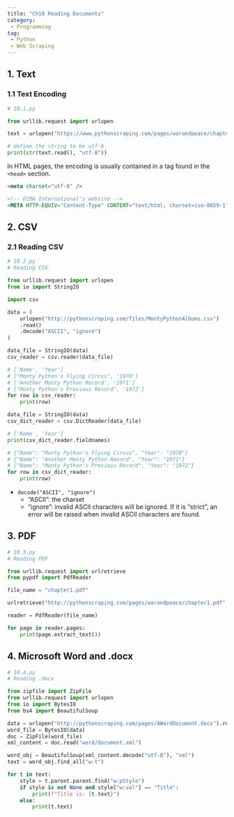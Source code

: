 ```yaml
---
title: "Ch10 Reading Documents"
category:
 - Programming
tag:
 - Python
 - Web Scraping
---
```


## 1. Text

### 1.1 Text Encoding

```python
# 10.1.py

from urllib.request import urlopen

text = urlopen("https://www.pythonscraping.com/pages/warandpeace/chapter1-ru.txt")

# define the string to be utf-8
print(str(text.read(), "utf-8"))

```

In HTML pages, the encoding is usually contained in a tag found in the `<head>` section.

```html
<meta charset="utf-8" />

<!-- ECMA International's website -->
<META HTTP-EQUIV="Content-Type" CONTENT="text/html; charset=iso-8859-1">
```

## 2. CSV

### 2.1 Reading CSV

```python
# 10.2.py
# Reading CSV

from urllib.request import urlopen
from io import StringIO

import csv

data = (
    urlopen("http://pythonscraping.com/files/MontyPythonAlbums.csv")
    .read()
    .decode("ASCII", "ignore")
)

data_file = StringIO(data)
csv_reader = csv.reader(data_file)

# ['Name', 'Year']
# ["Monty Python's Flying Circus", '1970']
# ['Another Monty Python Record', '1971']
# ["Monty Python's Previous Record", '1972']
for row in csv_reader:
    print(row)

data_file = StringIO(data)
csv_dict_reader = csv.DictReader(data_file)

# ['Name', 'Year']
print(csv_dict_reader.fieldnames)

# {"Name": "Monty Python's Flying Circus", "Year": "1970"}
# {"Name": "Another Monty Python Record", "Year": "1971"}
# {"Name": "Monty Python's Previous Record", "Year": "1972"}
for row in csv_dict_reader:
    print(row)

```

- `decode("ASCII", "ignore")`
  - “ASCII”: the charset
  - “ignore”: invalid ASCII characters will be ignored. If it is “strict”, an error will be raised when invalid ASCII characters are found.

## 3. PDF

```python
# 10.3.py
# Reading PDF

from urllib.request import urlretrieve
from pypdf import PdfReader

file_name = "chapter1.pdf"

urlretrieve("http://pythonscraping.com/pages/warandpeace/chapter1.pdf", file_name)

reader = PdfReader(file_name)

for page in reader.pages:
    print(page.extract_text())

```

## 4. Microsoft Word and .docx

```python
# 10.4.py
# Reading .docx

from zipfile import ZipFile
from urllib.request import urlopen
from io import BytesIO
from bs4 import BeautifulSoup

data = urlopen("http://pythonscraping.com/pages/AWordDocument.docx").read()
word_file = BytesIO(data)
doc = ZipFile(word_file)
xml_content = doc.read("word/document.xml")

word_obj = BeautifulSoup(xml_content.decode("utf-8"), "xml")
text = word_obj.find_all("w:t")

for t in text:
    style = t.parent.parent.find("w:pStyle")
    if style is not None and style["w:val"] == "Title":
        print(f"Title is: {t.text}")
    else:
        print(t.text)

```


